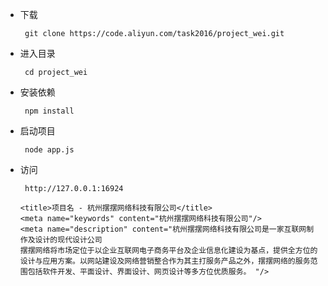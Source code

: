 * 下载
    ``` 
     git clone https://code.aliyun.com/task2016/project_wei.git
    ```
* 进入目录
    ``` 
     cd project_wei
    ```
* 安装依赖
    ``` 
     npm install 
    ```
* 启动项目
    ``` 
     node app.js
    ```
* 访问
    ``` 
     http://127.0.0.1:16924
    ```
   
    
    ```
    <title>项目名 - 杭州摆摆网络科技有限公司</title>
    <meta name="keywords" content="杭州摆摆网络科技有限公司"/>
    <meta name="description" content="杭州摆摆网络科技有限公司是一家互联网制作及设计的现代设计公司
    摆摆网络将市场定位于以企业互联网电子商务平台及企业信息化建设为基点，提供全方位的设计与应用方案。以网站建设及网络营销整合作为其主打服务产品之外，摆摆网络的服务范围包括软件开发、平面设计、界面设计、网页设计等多方位优质服务。 "/>
    ```
    
